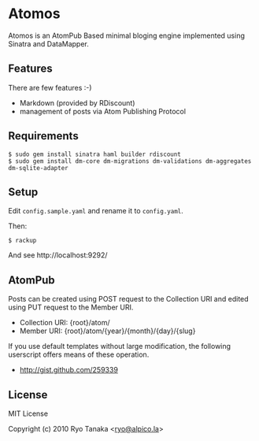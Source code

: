 Atomos
======

Atomos is an AtomPub Based minimal bloging engine implemented using Sinatra and DataMapper.

Features
--------

There are few features :-)

* Markdown (provided by RDiscount)
* management of posts via Atom Publishing Protocol

Requirements
------------

    $ sudo gem install sinatra haml builder rdiscount
    $ sudo gem install dm-core dm-migrations dm-validations dm-aggregates dm-sqlite-adapter

Setup
-----

Edit `config.sample.yaml` and rename it to `config.yaml`.

Then:

    $ rackup

And see http://localhost:9292/

AtomPub
-------

Posts can be created using POST request to the Collection URI and edited using PUT request to the Member URI.

* Collection URI: {root}/atom/
* Member URI: {root}/atom/{year}/{month}/{day}/{slug}

If you use default templates without large modification, the following userscript offers means of these operation.

* http://gist.github.com/259339

License
-------

MIT License

Copyright (c) 2010 Ryo Tanaka &lt;ryo@alpico.la&gt;
